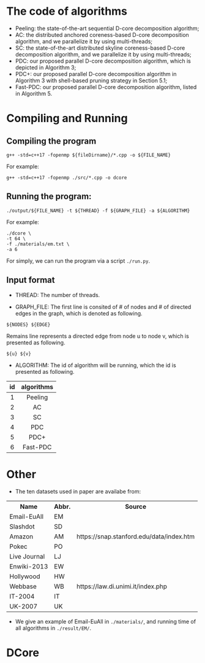 # The code of algorithms
* Peeling: the state-of-the-art sequential D-core decomposition algorithm;
* AC: the distributed anchored coreness-based D-core decomposition algorithm, and we parallelize it by using multi-threads;
* SC: the state-of-the-art distributed skyline coreness-based D-core decomposition algorithm, and we parallelize it by using multi-threads;
* PDC: our proposed parallel D-core decomposition algorithm, which is depicted in Algorithm 3;
* PDC+: our proposed parallel D-core decomposition algorithm in Algorithm 3 with shell-based pruning strategy in Section 5.1;
* Fast-PDC: our proposed parallel D-core decomposition algorithm, listed in Algorithm 5.


# Compiling and Running
## Compiling the program
```
g++ -std=c++17 -fopenmp ${fileDirname}/*.cpp -o ${FILE_NAME}
```

For example:
```
g++ -std=c++17 -fopenmp ./src/*.cpp -o dcore
```


## Running the program:
```
./output/${FILE_NAME} -t ${THREAD} -f ${GRAPH_FILE} -a ${ALGORITHM}
```

For example:
```
./dcore \
-t 64 \
-f ./materials/em.txt \
-a 6 
```

For simply, we can run the program via a script ```./run.py```.




## Input format
* THREAD:
The number of threads.

* GRAPH_FILE:
The first line is consited of # of nodes and # of directed edges in the graph, which is denoted as following.
```
${NODES} ${EDGE}
``` 
Remains line represents a directed edge from node u to node v, which is presented as following.
```
${u} ${v}
```


* ALGORITHM:
The id of algorithm will be running, which the id is presented as following.

| id | algorithms |
| :----: | :----: |
| 1 | Peeling |
| 2 | AC |
| 3 | SC |
| 4 | PDC |
| 5 | PDC+ |
| 6 | Fast-PDC |

# Other
* The ten datasets used in paper are availabe from:


<div style="text-align:center">
    <table>
        <tbody>
        <tr>
            <th>Name</th>
            <th>Abbr.</th>
            <th>Source</th>
        </tr>
        <tr>
            <td>Email-EuAll</td>
            <td>EM</td>
            <td rowspan="5">https://snap.stanford.edu/data/index.htm</td>
        </tr>
        <tr>
            <td>Slashdot</td>
            <td>SD</td>
        </tr>
        <tr>
            <td>Amazon</td>
            <td>AM</td>
        </tr>
        <tr>
            <td>Pokec</td>
            <td>PO</td>
        </tr>
        <tr>
            <td>Live Journal</td>
            <td>LJ</td>
        </tr>
        <tr>
            <td>Enwiki-2013</td>
            <td>EW</td>
            <td rowspan="5">https://law.di.unimi.it/index.php</td>
        </tr>
        <tr>
            <td>Hollywood</td>
            <td>HW</td>
        </tr>
        <tr>
            <td>Webbase</td>
            <td>WB</td>
        </tr>
        <tr>
            <td>IT-2004</td>
            <td>IT</td>
        </tr>
        <tr>
            <td>UK-2007</td>
            <td>UK</td>
        </tr>
        </tbody>
    </table>
</div>

* We give an example of Email-EuAll in ```./materials/```, and running time of all algorithms in ```./result/EM/```.
# DCore

